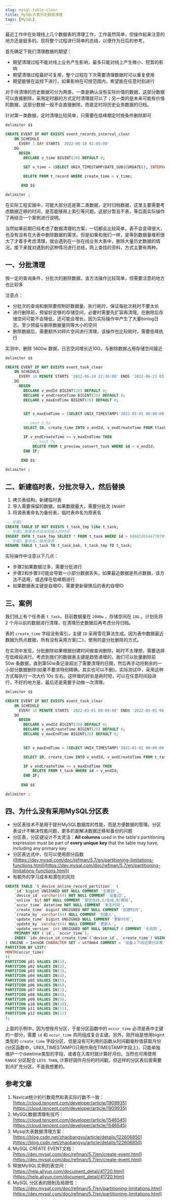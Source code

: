 ```yaml
---
slug: mysql-table-clear
title: MySQL大表历史数据清理
tags: [MySQL]
---
```


最近工作中在处理线上几个数据表的清理工作，工作虽然简单，但操作起来注意的地方还是挺多的。现将整个过程进行简单的总结，以便作为日后的参考。

<!-- truncate -->

首先确定下我们清理数据的期望：
- 期望清理过程不能对线上业务产生影响，最多只能对线上产生微小、短暂的影响
- 期望清理过程最好可复用，整个过程在下次需要清理数据时可以重复使用
- 期望能够在监控下进行，如果影响在可控范围内，希望能在任意时刻进行


对于待清理的历史数据可分为两类，一类是确认没有实际价值的数据，这部分数据可以直接删除，采用定时器的方式定时清理就可以了；另一类的是未来可能有价值的数据，这部分数据一般不会直接删除，而是定时将历史业务数据的归档。

针对第一类数据，定时清理比较简单，只需要在低峰期定时按条件删除即可

```SQL
delimiter $$

CREATE EVENT IF NOT EXISTS event_records_interval_clear
    ON SCHEDULE
      EVERY 1 DAY STARTS '2022-06-10 01:05:00'
    DO
      BEGIN
        DECLARE v_time BIGINT(20) DEFAULT 0;
        
        SET v_time = (SELECT UNIX_TIMESTAMP(DATE_SUB(CURDATE(), INTERVAL 15 DAY)) * 1000);

        DELETE FROM t_record WHERE create_time < v_time;

       END $$

delimiter ;
```

在实际工程实践中，可能大部分还是第二类数据，定时归档数据，这里主要需要考虑数据迁移的时间，是否能够用上索引等问题。这部分暂且不表，等后面实际操作了再结合一个案例进行说明。

当然如果前期已经考虑了数据清理的方案，一切都会比较简单，表不会变得很大，也没有没有在大表中删除数据的需求。但是如果和我们一样，是等到数据量堆积很大了才着手考虑清理，就会遇到在一张在线业务大表中，删除大量历史数据的情况。接下来就对遇到的这种情况进行总结，网上查找的资料，方式主要有两种。

## 一、分批清理

按一定的查询条件，分批次的删除数据，该方法操作比较简单，但需要注意的地方也比较多

注意点：
- 分批次的查询和删除要控制好数据量、执行耗时，保证每批次耗时不要太长
- 进行删除前，预留好足够的存储空间，必要时需要先扩容再清理。在删除后存储空间可能不会降低，还可能会增长，因为实际操作中产生了大量binlog日志。至少预留与删除数据量同等大小的空间
- 删除数据后，需要额外对碎片空间进行清理，该操作也比较耗时，需要低峰执行

实测中，删除 1400w 数据，日志空间增长近10G，与删除数据占用存储空间接近

```SQL
delimiter $$

CREATE EVENT IF NOT EXISTS event_task_clear
    ON SCHEDULE
      EVERY 10 MINUTE STARTS '2022-06-20 22:30:00' ENDS '2022-06-21 03:10:00'
    DO
      BEGIN
        DECLARE v_endId BIGINT(20) DEFAULT 0;
        DECLARE v_endCreateTime BIGINT(20) DEFAULT 0;
        DECLARE v_maxEndTime BIGINT(20) DEFAULT 0;
        

        SET v_maxEndTime = (SELECT UNIX_TIMESTAMP('2022-05-01 00:00:00') * 1000); 

        -- cost 2.5s
        SELECT ID, create_time INTO v_endId, v_endCreateTime FROM ttask ORDER BY ID ASC LIMIT 500000,1;

        IF v_endCreateTime <= v_maxEndTime THEN
            -- cost 7s
            DELETE FROM t_preview_convert_task WHERE id < v_endId;
        END IF;
        
       END $$

delimiter ;
```

## 二、新建临时表，分批次导入，然后替换

1. 拷贝表结构，新建临时表
2. 导入需要保留的数据，如果数据量大，需要分批次 `INSERT`
3. 将源表重命名为备份表，临时表命名为原表名

```SQL
-- 步骤1
CREATE TABLE IF NOT EXISTS t_task_tmp like t_task;
-- 步骤2,需要考虑查询和插入的时间
INSERT INTO t_task_tmp SELECT * FROM t_task WHERE id > 6868326044778799105; 
-- 步骤3,重命名，替换原表
RENAME TABLE t_task TO t_task_bak, t_task_tmp TO t_task;
```

实际操作中注意以下几点：
- 步骤2如果数据过多，需要分批进行
- 步骤2和步骤3可能会导致一小部分数据丢失，如果最近数据是热点数据，该方法不适用，或选择在低峰期进行
- 如果数据表主键是自增ID，需要更新替换后的表的自增ID


## 三、案例

我们线上有个任务表 `t_task`，目前数据量在 `2000w` ，存储空间在 `18G` 。计划先将 2 个月以前的数据进行清理，在清理历史数据后再考虑分月归档。

表的 `create_time` 字段没有索引，主键 `ID` 采用雪花算法生成。因为表中数据最近数据为热点数据，所有没有采用方案(二)，使用的是分批删除的方式。

在实测中发现，分批删除如果根据创建时间做查询删除，耗时不太理想，需要选择在低峰段进行。考虑到我们的数据表主键是趋势递增的，我们可以批量删除前 50w 条数据，直到第50w条记录超出了需要清理的日期，然后再手动将剩余的一小部分数据删除(如果不要求特别精确，其实也可以不删)。实际测试中，采用这种方式每执行一次大约 10s 左右。这样做的好处是耗时短，可以在任意时间段进行，不好的地方是，最后还是需要手动做一次清理。

```SQL
delimiter $$

CREATE EVENT IF NOT EXISTS event_task_clear
    ON SCHEDULE
      EVERY 10 MINUTE STARTS '2022-03-01 00:00:00' ENDS '2022-03-01 06:00:00'
    DO
      BEGIN
        DECLARE v_endId BIGINT(20) DEFAULT 0;
        DECLARE v_endCreateTime BIGINT(20) DEFAULT 0;
        DECLARE v_maxEndTime BIGINT(20) DEFAULT 0;
        

        SET v_maxEndTime = (SELECT UNIX_TIMESTAMP('2022-01-01 00:00:00') * 1000); 

        SELECT ID, create_time INTO v_endId, v_endCreateTime FROM t_task ORDER BY ID ASC LIMIT 500000,1;

        IF v_endCreateTime <= v_maxEndTime THEN
            DELETE FROM t_task WHERE id < v_endId;
        END IF;
        
       END $$

delimiter ;
```


## 四、为什么没有采用MySQL分区表

- 分区表技术不是用于提升MySQL数据库的性能，而是方便数据的管理。分区表设计不解决性能问题，更多的是解决数据迁移和备份的问题
- 分区表，分区键设计不太灵活：**All columns** used in the table's partitioning expression must be part of **every unique key** that the table may have, including any primary key
- 分区表达式中，仅可以使用部分函数([https://dev.mysql.com/doc/refman/5.7/en/partitioning-limitations-functions.html](https://dev.mysql.com/doc/refman/5.7/en/partitioning-limitations-functions.html))
- 有额外的学习成本和潜在的风险

```SQL
CREATE TABLE `t_device_online_record_partition`  (
    `id` bigint UNSIGNED NOT NULL COMMENT '主键ID',
    `device_id` varchar(64) NOT NULL COMMENT '设备ID',
    `online` bit NOT NULL COMMENT '是否在线,1/在线,0/离线',
    `occur_time` datetime NOT NULL COMMENT '发生时间',
    `create_time` bigint UNSIGNED NOT NULL COMMENT '创建时间',
    `create_by` varchar(64) NULL COMMENT '创建人',
    `update_time` bigint UNSIGNED NULL COMMENT '更新时间',
    `update_by` varchar(64) NULL COMMENT '更新人',
    `update_version` int UNSIGNED NOT NULL DEFAULT 0 COMMENT '乐观锁',
    PRIMARY KEY (`id`, `occur_time`),
    INDEX `idx_device_id_create_time`(`device_id`, `create_time`) USING BTREE
) ENGINE = InnoDB CHARACTER SET = utf8mb4 COMMENT = '设备上下线记录分区表'
PARTITION BY LIST(
MONTH(occur_time)
)(
PARTITION p01 VALUES IN(1),
PARTITION p02 VALUES IN(2),
PARTITION p03 VALUES IN(3),
PARTITION p04 VALUES IN(4),
PARTITION p05 VALUES IN(5),
PARTITION p06 VALUES IN(6),
PARTITION p07 VALUES IN(7),
PARTITION p08 VALUES IN(8),
PARTITION p09 VALUES IN(9),
PARTITION p10 VALUES IN(10),
PARTITION p11 VALUES IN(11),
PARTITION p12 VALUES IN(12)
);
```

上面的示例中，因为想按月分区，于是分区函数中的 `occur_time` 必须是表中主键的一部分，需要 `id` 和 `occur_time` 共同组成复合主键。另外，刚开始是想用bigint类型的 `create_time` 字段分区，但是没有可利用的函数从时间戳毫秒值获取月份(分区函数中，UNIX_TIMESTAMP()只用作用在TIMESTAMP字段上)，只能单独维护一个datetime类型的字段，或者在入库时就计算好月份。当然也可用使用 `RANGE` 分区配合 `LESS THAN`, 计算好固件月份的时间戳，但这样的分区表后面需要到点扩充分区，不是我想要的。


## 参考文章
1. Navicat统计的行数竟然和表实际行数不一致：[https://cloud.tencent.com/developer/article/1909935](https://cloud.tencent.com/developer/article/1909935)
2. MySQL数据清理有技巧：[https://cloud.tencent.com/developer/article/1546545](https://cloud.tencent.com/developer/article/1546545)
3. Mysql大表数据清理方案：[https://blog.csdn.net/zhaobangyu/article/details/122606850](https://blog.csdn.net/zhaobangyu/article/details/122606850)
4. MySQL CREATE EVENT文档：[https://dev.mysql.com/doc/refman/5.7/en/create-event.html](https://dev.mysql.com/doc/refman/5.7/en/create-event.html)
5. 释放MySQL实例的表空间：[https://help.aliyun.com/document_detail/41720.html](https://help.aliyun.com/document_detail/41720.html)
6. MySQL 分区表的限制及局限性：[https://dev.mysql.com/doc/refman/5.7/en/partitioning-limitations.html](https://dev.mysql.com/doc/refman/5.7/en/partitioning-limitations.html)

